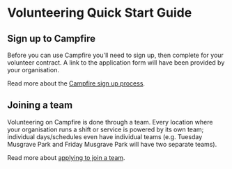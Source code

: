 # Volunteering Quick Start Guide

## Sign up to Campfire

Before you can use Campfire you'll need to sign up, then complete for your volunteer contract. A link to the application form will have been provided by your organisation.

Read more about the [Campfire sign up process](./application/signing-up-to-campfire.md).

## Joining a team

Volunteering on Campfire is done through a team. Every location where your organisation runs a shift or service is powered by its own team; individual days/schedules even have individual teams (e.g. Tuesday Musgrave Park and Friday Musgrave Park will have two separate teams).

Read more about [applying to join a team](./finding-a-team/applying-to-join-a-team.md).

<!-- ## Managing your availability

## Volunteering with rosters -->
